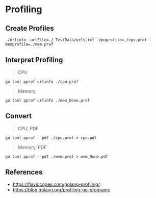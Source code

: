 
# Profiling

## Create Profiles

~~~
./urlinfo -urlFile=./_TestData/urls.txt -cpuprofile=./cpu.prof -memprofile=./mem.prof
~~~

## Interpret Profiling

> CPU

~~~
go tool pprof urlinfo ./cpu.prof
~~~

> Memory

~~~
go tool pprof urlinfo ./mem_Done.prof
~~~

## Convert

> CPU, PDF

~~~
go tool pprof --pdf ./cpu.prof > cpu.pdf
~~~

> Memory, PDF

~~~
go tool pprof --pdf ./mem.prof > mem_Done.pdf
~~~

## References

- <https://flaviocopes.com/golang-profiling/>
- <https://blog.golang.org/profiling-go-programs>
